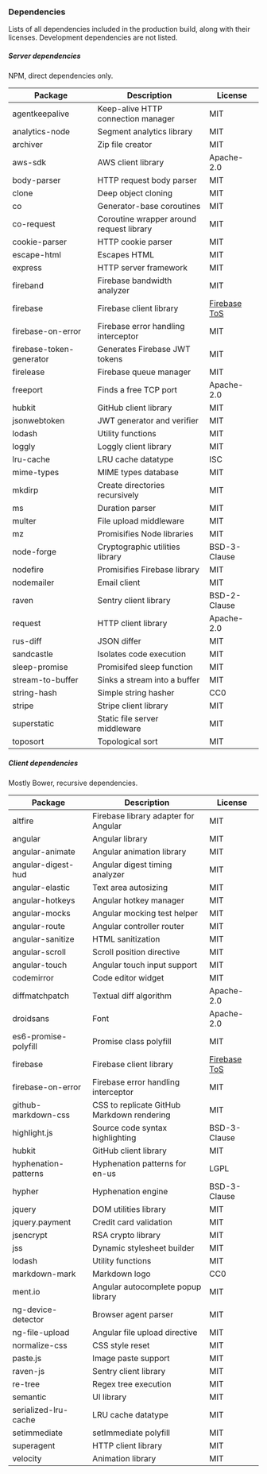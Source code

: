 ### Dependencies

Lists of all dependencies included in the production build, along with their licenses.  Development dependencies are not listed.

##### Server dependencies
NPM, direct dependencies only.

Package | Description | License
--------|-------------|--------
agentkeepalive |Keep-alive HTTP connection manager | MIT
analytics-node | Segment analytics library | MIT
archiver | Zip file creator | MIT
aws-sdk | AWS client library | Apache-2.0
body-parser | HTTP request body parser | MIT
clone | Deep object cloning | MIT
co | Generator-base coroutines | MIT
co-request | Coroutine wrapper around request library | MIT
cookie-parser | HTTP cookie parser | MIT
escape-html | Escapes HTML | MIT
express | HTTP server framework | MIT
fireband | Firebase bandwidth analyzer | MIT
firebase | Firebase client library | [Firebase ToS](https://www.firebase.com/terms/terms-of-service.html)
firebase-on-error | Firebase error handling interceptor | MIT
firebase-token-generator | Generates Firebase JWT tokens | MIT
firelease | Firebase queue manager | MIT
freeport | Finds a free TCP port | Apache-2.0
hubkit | GitHub client library | MIT
jsonwebtoken | JWT generator and verifier | MIT
lodash | Utility functions | MIT
loggly | Loggly client library | MIT
lru-cache | LRU cache datatype | ISC
mime-types | MIME types database | MIT
mkdirp | Create directories recursively | MIT
ms | Duration parser | MIT
multer | File upload middleware | MIT
mz | Promisifies Node libraries | MIT
node-forge | Cryptographic utilities library | BSD-3-Clause
nodefire | Promisifies Firebase library | MIT
nodemailer | Email client | MIT
raven | Sentry client library | BSD-2-Clause
request | HTTP client library | Apache-2.0
rus-diff | JSON differ | MIT
sandcastle | Isolates code execution | MIT
sleep-promise | Promisifed sleep function | MIT
stream-to-buffer | Sinks a stream into a buffer | MIT
string-hash | Simple string hasher | CC0
stripe | Stripe client library | MIT
superstatic | Static file server middleware | MIT
toposort | Topological sort | MIT

##### Client dependencies
Mostly Bower, recursive dependencies.

Package | Description | License
--------|-------------|--------
altfire | Firebase library adapter for Angular | MIT
angular | Angular library | MIT
angular-animate | Angular animation library | MIT
angular-digest-hud | Angular digest timing analyzer | MIT
angular-elastic | Text area autosizing | MIT
angular-hotkeys | Angular hotkey manager | MIT
angular-mocks | Angular mocking test helper | MIT
angular-route | Angular controller router | MIT
angular-sanitize | HTML sanitization | MIT
angular-scroll | Scroll position directive | MIT
angular-touch | Angular touch input support | MIT
codemirror | Code editor widget | MIT
diffmatchpatch | Textual diff algorithm | Apache-2.0
droidsans | Font | Apache-2.0
es6-promise-polyfill | Promise class polyfill | MIT
firebase | Firebase client library | [Firebase ToS](https://www.firebase.com/terms/terms-of-service.html)
firebase-on-error | Firebase error handling interceptor | MIT
github-markdown-css | CSS to replicate GitHub Markdown rendering | MIT
highlight.js | Source code syntax highlighting | BSD-3-Clause
hubkit | GitHub client library | MIT
hyphenation-patterns | Hyphenation patterns for en-us | LGPL
hypher | Hyphenation engine | BSD-3-Clause
jquery | DOM utilities library | MIT
jquery.payment | Credit card validation | MIT
jsencrypt | RSA crypto library | MIT
jss | Dynamic stylesheet builder | MIT
lodash | Utility functions | MIT
markdown-mark | Markdown logo | CC0
ment.io | Angular autocomplete popup library | MIT
ng-device-detector | Browser agent parser | MIT
ng-file-upload | Angular file upload directive | MIT
normalize-css | CSS style reset | MIT
paste.js | Image paste support | MIT
raven-js | Sentry client library | MIT
re-tree | Regex tree execution | MIT
semantic | UI library | MIT
serialized-lru-cache | LRU cache datatype | MIT
setimmediate | setImmediate polyfill | MIT
superagent | HTTP client library | MIT
velocity | Animation library | MIT
